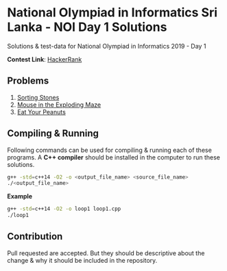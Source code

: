 # National Olympiad in Informatics Sri Lanka - NOI Day 1 Solutions

Solutions & test-data for National Olympiad in Informatics 2019 - Day 1

**Contest Link**: [HackerRank](https://www.hackerrank.com/noi-2019-day-1/) 

## Problems

1. [Sorting Stones](sorting-stones)  
2. [Mouse in the Exploding Maze](mouse-in-the-exploding-maze)
3. [Eat Your Peanuts](eat-your-peanuts)

## Compiling & Running

Following commands can be used for compiling & running each of these programs. A **C++ compiler** should be installed 
in the computer to run these solutions.

```bash
g++ -std=c++14 -O2 -o <output_file_name> <source_file_name>
./<output_file_name>
```

**Example**

```bash
g++ -std=c++14 -O2 -o loop1 loop1.cpp
./loop1
```

## Contribution

Pull requested are accepted. But they should be descriptive about the change & why it should be included in the 
repository.